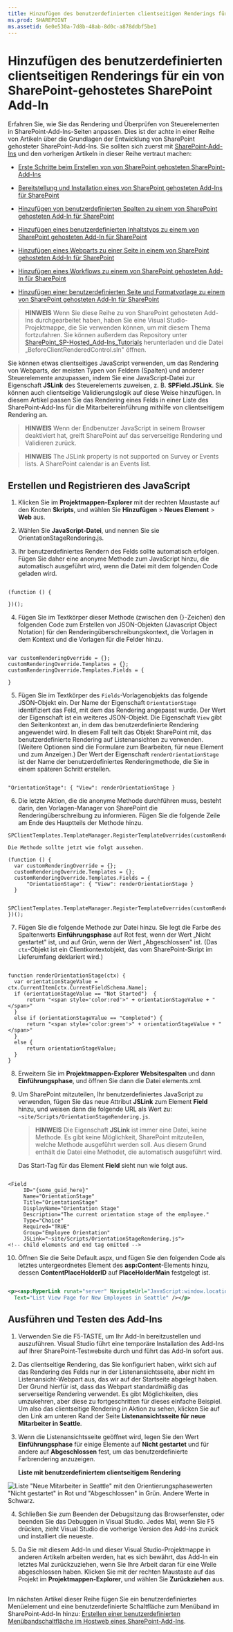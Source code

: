 ```yaml
---
title: Hinzufügen des benutzerdefinierten clientseitigen Renderings für ein von SharePoint-gehostetes SharePoint Add-In
ms.prod: SHAREPOINT
ms.assetid: 6e0e530a-7d8b-48ab-8d0c-a878ddbf5be1
---
```



# Hinzufügen des benutzerdefinierten clientseitigen Renderings für ein von SharePoint-gehostetes SharePoint Add-In
Erfahren Sie, wie Sie das Rendering und Überprüfen von Steuerelementen in SharePoint-Add-Ins-Seiten anpassen.
Dies ist der achte in einer Reihe von Artikeln über die Grundlagen der Entwicklung von SharePoint gehosteter SharePoint-Add-Ins. Sie sollten sich zuerst mit  [SharePoint-Add-Ins](sharepoint-add-ins.md) und den vorherigen Artikeln in dieser Reihe vertraut machen:





-  [Erste Schritte beim Erstellen von von SharePoint gehosteten SharePoint-Add-Ins](get-started-creating-sharepoint-hosted-sharepoint-add-ins.md)


-  [Bereitstellung und Installation eines von SharePoint gehosteten Add-Ins für SharePoint](deploy-and-install-a-sharepoint-hosted-sharepoint-add-in.md)


-  [Hinzufügen von benutzerdefinierten Spalten zu einem von SharePoint gehosteten Add-In für SharePoint](add-custom-columns-to-a-sharepoint-hostedsharepoint-add-in.md)


-  [Hinzufügen eines benutzerdefinierten Inhaltstyps zu einem von SharePoint gehosteten Add-In für SharePoint](add-a-custom-content-type-to-a-sharepoint-hostedsharepoint-add-in.md)


-  [Hinzufügen eines Webparts zu einer Seite in einem von SharePoint gehosteten Add-In für SharePoint](add-a-web-part-to-a-page-in-a-sharepoint-hosted-sharepoint-add-in.md)


-  [Hinzufügen eines Workflows zu einem von SharePoint gehosteten Add-In für SharePoint](add-a-workflow-to-a-sharepoint-hosted-sharepoint-add-in.md)


-  [Hinzufügen einer benutzerdefinierten Seite und Formatvorlage zu einem von SharePoint gehosteten Add-In für SharePoint](add-a-custom-page-and-style-to-a-sharepoint-hosted-sharepoint-add-in.md)



> **HINWEIS**
> Wenn Sie diese Reihe zu von SharePoint gehosteten Add-Ins durchgearbeitet haben, haben Sie eine Visual Studio-Projektmappe, die Sie verwenden können, um mit diesem Thema fortzufahren. Sie können außerdem das Repository unter  [SharePoint_SP-Hosted_Add-Ins_Tutorials](https://github.com/OfficeDev/SharePoint_SP-hosted_Add-Ins_Tutorials) herunterladen und die Datei „BeforeClientRenderedControl.sln" öffnen.




Sie können etwas clientseitiges JavaScript verwenden, um das Rendering von Webparts, der meisten Typen von Feldern (Spalten) und anderer Steuerelemente anzupassen, indem Sie eine JavaScript-Datei zur Eigenschaft **JSLink** des Steuerelements zuweisen, z. B. **SPField.JSLink**. Sie können auch clientseitige Validierungslogik auf diese Weise hinzufügen. In diesem Artikel passen Sie das Rendering eines Felds in einer Liste des SharePoint-Add-Ins für die Mitarbeitereinführung mithilfe von clientseitigem Rendering an.
> **HINWEIS**
> Wenn der Endbenutzer JavaScript in seinem Browser deaktiviert hat, greift SharePoint auf das serverseitige Rendering und Validieren zurück. 





> **HINWEIS**
> The JSLink property is not supported on Survey or Events lists. A SharePoint calendar is an Events list. 





## Erstellen und Registrieren des JavaScript






1. Klicken Sie im **Projektmappen-Explorer** mit der rechten Maustaste auf den Knoten **Skripts**, und wählen Sie **Hinzufügen** > **Neues Element** > **Web** aus.


2. Wählen Sie **JavaScript-Datei**, und nennen Sie sie OrientationStageRendering.js.


3. Ihr benutzerdefiniertes Rendern des Felds sollte automatisch erfolgen. Fügen Sie daher eine anonyme Methode zum JavaScript hinzu, die automatisch ausgeführt wird, wenn die Datei mit dem folgenden Code geladen wird.

  ```

(function () {

})();
  ```

4. Fügen Sie im Textkörper dieser Methode (zwischen den {}-Zeichen) den folgenden Code zum Erstellen von JSON-Objekten (Javascript Object Notation) für den Renderingüberschreibungskontext, die Vorlagen in dem Kontext und die Vorlagen für die Felder hinzu.

  ```

var customRenderingOverride = {};
customRenderingOverride.Templates = {};
customRenderingOverride.Templates.Fields = {

}
  ```

5. Fügen Sie im Textkörper des  `Fields`-Vorlagenobjekts das folgende JSON-Objekt ein. Der Name der Eigenschaft  `OrientationStage` identifiziert das Feld, mit dem das Rendering angepasst wurde. Der Wert der Eigenschaft ist ein weiteres JSON-Objekt. Die Eigenschaft `View` gibt den Seitenkontext an, in dem das benutzerdefinierte Rendering angewendet wird. In diesem Fall teilt das Objekt SharePoint mit, das benutzerdefinierte Rendering auf Listenansichten zu verwenden. (Weitere Optionen sind die Formulare zum Bearbeiten, für neue Element und zum Anzeigen.) Der Wert der Eigenschaft `renderOrientationStage` ist der Name der benutzerdefiniertes Renderingmethode, die Sie in einem späteren Schritt erstellen.

  ```

"OrientationStage": { "View": renderOrientationStage }
  ```

6. Die letzte Aktion, die die anonyme Methode durchführen muss, besteht darin, den Vorlagen-Manager von SharePoint die Renderingüberschreibung zu informieren. Fügen Sie die folgende Zeile am Ende des Hauptteils der Methode hinzu.

  ```
  SPClientTemplates.TemplateManager.RegisterTemplateOverrides(customRenderingOverride);
  ```


    Die Methode sollte jetzt wie folgt aussehen.



  ```
  (function () {
    var customRenderingOverride = {};
    customRenderingOverride.Templates = {};
    customRenderingOverride.Templates.Fields = {
        "OrientationStage": { "View": renderOrientationStage }
    }

    SPClientTemplates.TemplateManager.RegisterTemplateOverrides(customRenderingOverride);
})();
  ```

7. Fügen Sie die folgende Methode zur Datei hinzu. Sie legt die Farbe des Spaltenwerts **Einführungsphase** auf Rot fest, wenn der Wert „Nicht gestartet" ist, und auf Grün, wenn der Wert „Abgeschlossen" ist. (Das `ctx`-Objekt ist ein Clientkontextobjekt, das vom SharePoint-Skript im Lieferumfang deklariert wird.)

  ```

function renderOrientationStage(ctx) {
    var orientationStageValue = ctx.CurrentItem[ctx.CurrentFieldSchema.Name];
    if (orientationStageValue == "Not Started")  {
        return "<span style='color:red'>" + orientationStageValue + "</span>"
    }
    else if (orientationStageValue == "Completed") {
        return "<span style='color:green'>" + orientationStageValue + "</span>"
    }
    else {
        return orientationStageValue;
    }
}
  ```

8. Erweitern Sie im **Projektmappen-Explorer** **Websitespalten** und dann **Einführungsphase**, und öffnen Sie dann die Datei elements.xml.


9. Um SharePoint mitzuteilen, Ihr benutzerdefiniertes JavaScript zu verwenden, fügen Sie das neue Attribut **JSLink** zum Element **Field** hinzu, und weisen dann die folgende URL als Wert zu: `~site/Scripts/OrientationStageRendering.js`.

    > **HINWEIS**
      > Die Eigenschaft **JSLink** ist immer eine Datei, keine Methode. Es gibt keine Möglichkeit, SharePoint mitzuteilen, welche Methode ausgeführt werden soll. Aus diesem Grund enthält die Datei eine Methodet, die automatisch ausgeführt wird.

    Das Start-Tag für das Element **Field** sieht nun wie folgt aus.



  ```

<Field
       ID="{some_guid_here}"
       Name="OrientationStage"
       Title="OrientationStage"
       DisplayName="Orientation Stage"
       Description="The current orientation stage of the employee."
       Type="Choice"
       Required="TRUE"
       Group="Employee Orientation" 
       JSLink="~site/Scripts/OrientationStageRendering.js">
<!-- child elements and end tag omitted -->
  ```

10. Öffnen Sie die Seite Default.aspx, und fügen Sie den folgenden Code als letztes untergeordnetes Element des **asp:Content**-Elements hinzu, dessen **ContentPlaceHolderID** auf **PlaceHolderMain** festgelegt ist.

  ```XML

<p><asp:HyperLink runat="server" NavigateUrl="JavaScript:window.location = _spPageContextInfo.webAbsoluteUrl + '/Lists/NewEmployeesInSeattle/AllItems.aspx';"
    Text="List View Page for New Employees in Seattle" /></p>

  ```


## Ausführen und Testen des Add-Ins






1. Verwenden Sie die F5-TASTE, um Ihr Add-In bereitzustellen und auszuführen. Visual Studio führt eine temporäre Installation des Add-Ins auf Ihrer SharePoint-Testwebsite durch und führt das Add-In sofort aus. 


2. Das clientseitige Rendering, das Sie konfiguriert haben, wirkt sich auf das Rendering des Felds nur in der Listenansichtsseite, aber nicht im Listenansicht-Webpart aus, das wir auf der Startseite abgelegt haben. Der Grund hierfür ist, dass das Webpart standardmäßig das serverseitige Rendering verwendet. Es gibt Möglichkeiten, dies umzukehren, aber diese zu fortgeschritten für dieses einfache Beispiel. Um also das clientseitige Rendering in Aktion zu sehen, klicken Sie auf den Link am unteren Rand der Seite **Listenansichtsseite für neue Mitarbeiter in Seattle**.


3. Wenn die Listenansichtsseite geöffnet wird, legen Sie den Wert **Einführungsphase** für einige Elemente auf **Nicht gestartet** und für andere auf **Abgeschlossen** fest, um das benutzerdefinierte Farbrendering anzuzeigen.

   **Liste mit benutzerdefiniertem clientseitigem Rendering**



![Liste "Neue Mitarbeiter in Seattle" mit den Orientierungsphasewerten "Nicht gestartet" in Rot und "Abgeschlossen" in Grün. Andere Werte in Schwarz.](images/dc8e2b7d-1747-4b65-aab4-6fc93c6867d4.PNG)





4. Schließen Sie zum Beenden der Debugsitzung das Browserfenster, oder beenden Sie das Debuggen in Visual Studio. Jedes Mal, wenn Sie F5 drücken, zieht Visual Studio die vorherige Version des Add-Ins zurück und installiert die neueste.


5. Da Sie mit diesem Add-In und dieser Visual Studio-Projektmappe in anderen Artikeln arbeiten werden, hat es sich bewährt, das Add-In ein letztes Mal zurückzuziehen, wenn Sie Ihre Arbeit daran für eine Weile abgeschlossen haben. Klicken Sie mit der rechten Maustaste auf das Projekt im **Projektmappen-Explorer**, und wählen Sie **Zurückziehen** aus.



## 
<a name="Nextsteps"> </a>

Im nächsten Artikel dieser Reihe fügen Sie ein benutzerdefiniertes Menüelement und eine benutzerdefinierte Schaltfläche zum Menüband im SharePoint-Add-In hinzu:  [Erstellen einer benutzerdefinierten Menübandschaltfläche im Hostweb eines SharePoint-Add-Ins](create-a-custom-ribbon-button-in-the-host-web-of-a-sharepoint-add-in.md).




